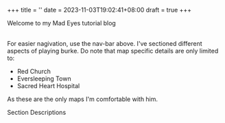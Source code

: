 +++
title = ''
date = 2023-11-03T19:02:41+08:00
draft = true
+++

<p class="display-3 ps-4 border-start border-5 border-info shadow py-3 rounded-end">
Welcome to my Mad Eyes tutorial blog
</p >
<p class="lead">
    <br>
    For easier nagivation, use the nav-bar above. I've sectioned different aspects of playing burke. Do note that map specific details are only limited to:
    <ul class="lead">
    <li>Red Church</li>
    <li>Eversleeping Town</li>
    <li>Sacred Heart Hospital</li>
    </ul>
</p>
<p class="lead">As these are the only maps I'm comfortable with him.</p>

<p class="display-5">
Section Descriptions
</p >

